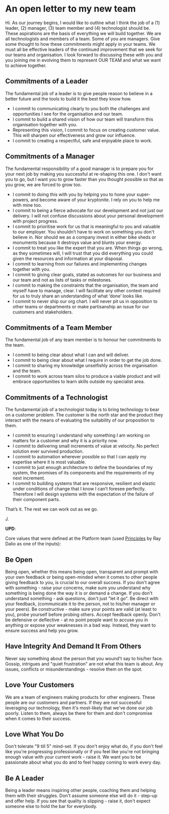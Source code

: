# An open letter to my new team
Hi. As our journey begins, I would like to outline what I think the job of a (1) leader, (2) manager, (3) team member and (4) technologist should be. These aspirations are the basis of everything we will build together. We are all technologists and members of a team. Some of you are managers. Give some thought to how these commitments might apply in your teams. We must all be effective leaders of the continued improvement that we seek for our teams and organisation. I look forward to discussing these with you and you joining me in evolving them to represent OUR TEAM and what we want to achieve together. 

## Commitments of a Leader

The fundamental job of a leader is to give people reason to believe in a better future and the tools to build it the best they know how.

- I commit to communicating clearly to you both the challenges and opportunities I see for the organisation and our team.
- I commit to build a shared vision of how our team will transform this organisation together with you.
- Representing this vision, I commit to focus on creating customer value. This will sharpen our effectiveness and grow our influence.
- I commit to creating a respectful, safe and enjoyable place to work. 

## Commitments of a Manager

The fundamental responsibility of a good manager is to prepare you for your next job by making you successful at re-shaping this one. I don't want you to go, but I want you to grow faster than you thought possible so that as you grow, we are forced to grow too.

- I commit to doing this with you by helping you to hone your super-powers, and become aware of your kryptonite. I rely on you to help me with mine too.
- I commit to being a fierce advocate for our development and not just our delivery. I will not confuse discussions about your personal development with project progress.
- I commit to prioritise work for us that is meaningful to you and valuable to our employer. You shouldn’t have to work on something you don't believe in. Nor should we as a company invest in either bike sheds or monuments because it destroys value and blunts your energy.
- I commit to treat you like the expert that you are. When things go wrong, as they sometimes will, I will trust that you did everything you could given the resources and information at your disposal.
- I commit to learning from our failures and implementing changes together with you.
- I commit to giving clear goals, stated as outcomes for our business and our team and not as lists of tasks or milestones.
- I commit to making the constraints that the organisation, the team and myself have to manage, clear. I will facilitate any other context required for us to truly share an understanding of what ‘done’ looks like.
- I commit to never ship our org chart. I will never pit us in opposition to other teams or departments or make partisanship an issue for our customers and stakeholders. 

## Commitments of a Team Member

The fundamental job of any team member is to honour her commitments to the team.

- I commit to being clear about what I can and will deliver.
- I commit to being clear about what I require in order to get the job done.
- I commit to sharing my knowledge unselfishly across the organisation and the team.
- I commit to work across team silos to produce a viable product and will embrace opportunities to learn skills outside my specialist area.

## Commitments of a Technologist

The fundamental job of a technologist today is to bring technology to bear on a customer problem. The customer is the north star and the product they interact with the means of evaluating the suitability of our proposition to them.

- I commit to ensuring I understand why something I am working on matters for a customer and why it is a priority now.
- I commit to delivering small increments of value at velocity. No perfect solution ever survived production.
- I commit to automation wherever possible so that I can apply my expertise where it is  most valuable.
- I commit to just enough architecture to define the boundaries of my system, the promises of its components and the requirements of my next increment.
- I commit to building systems that are responsive, resilient and elastic under conditions of change that I know I can’t foresee perfectly. Therefore I will design systems with the expectation of the failure of their component parts.

That’s it. The rest we can work out as we go. 

J. 

**UPD**:

Core values that were defined at the Platform team (used [Principles](https://www.principles.com/) by Ray Dalio as one of the inputs):

## Be Open
Being open, whether this means being open, transparent and prompt with your own feedback or being open-minded when it comes to other people giving feedback to you, is crucial to our overall success. If you don't agree with something - raise your concerns, make sure you understand why something is being done the way it is or demand a change. If you don't understand something - ask questions, don't just "let it go".
Be direct with your feedback, (communicate it to the person, not to his/her manager or your peers). Be constructive - make sure your points are valid (at least to you), probe yourself before probing others.
Accept feedback openly. Don't be defensive or deflective - at no point people want to accuse you in anything or expose your weaknesses in a bad way. Instead, they want to ensure success and help you grow.

## Have Integrity And Demand It From Others
Never say something about the person that you wound't say to his/her face. Gossip, intrigues and "quiet frustration" are not what this team is about. Any issues, conflicts or misunderstandings - resolve them on the spot.

## Love Your Customers
We are a team of engineers making products for other engineers. These people are our customers and partners. If they are not successful leveraging our technology, then it's most-likely that we've done our job poorly. Listen to them, always be there for them and don't compromise when it comes to their success. 

## Love What You Do
Don't tolerate "9 till 5" mind-set. If you don't enjoy what do, if you don't feel like you're progressing professionally or if you feel like you're not bringing enough value with your current work - raise it. We want you to be passionate about what you do and to feel happy coming to work every day. 

## Be A Leader
Being a leader means inspiring other people, coaching them and helping them with their struggles. Don't assume someone else will do it - step-up and offer help. If you see that quality is slipping - raise it, don't expect someone else to hold the bar for everybody.  

